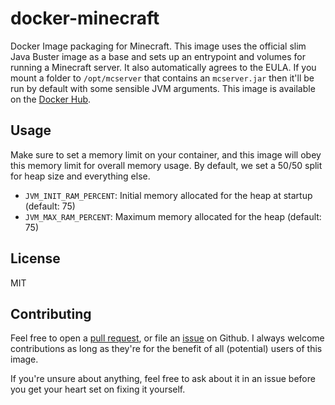 # docker-minecraft

Docker Image packaging for Minecraft. This image uses the official slim Java Buster image as a base and sets up an entrypoint and volumes for running a Minecraft server. It also automatically agrees to the EULA. If you mount a folder to `/opt/mcserver` that contains an `mcserver.jar` then it'll be run by default with some sensible JVM arguments. This image is available on the [Docker Hub][1].

Usage
-----

Make sure to set a memory limit on your container, and this image will obey this memory limit for 
overall memory usage. By default, we set a 50/50 split for heap size and everything else.

* `JVM_INIT_RAM_PERCENT`: Initial memory allocated for the heap at startup (default: 75)
* `JVM_MAX_RAM_PERCENT`: Maximum memory allocated for the heap (default: 75)

License
-------

MIT

Contributing
------------

Feel free to open a [pull request][2], or file an [issue][3] on Github. I always welcome contributions as long as they're for the benefit of all (potential) users of this image.

If you're unsure about anything, feel free to ask about it in an issue before you get your heart set on fixing it yourself.

[1]: https://hub.docker.com/r/seeruk/minecraft/
[2]: https://github.com/SeerUK/docker-minecraft/pulls
[3]: https://github.com/SeerUK/docker-minecraft/issues
